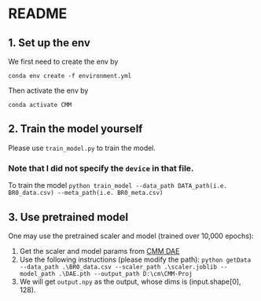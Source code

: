 # README

  
## 1. Set up the env
We first need to create the env by

`conda env create -f environment.yml`

  

Then activate the env by

`conda activate CMM`

  

## 2. Train the model yourself

Please use `train_model.py` to train the model. 
### Note that I did not specify the `device` in that file. 
To train the model
`python train_model --data_path DATA_path(i.e. BR0_data.csv) --meta_path(i.e. BR0_meta.csv)`


  ## 3. Use pretrained model

One may use the pretrained scaler and model (trained over 10,000 epochs):
1.  Get the scaler and model params from [CMM DAE](https://drive.google.com/drive/u/0/folders/1_cJae0CXtsGWe1h7Q26Y-CHkAH7BcncF)
2. Use the following instructions (please modify the path):
`python getData --data_path .\BR0_data.csv --scaler_path .\scaler.joblib --model_path .\DAE.pth --output_path D:\cm\CMM-Proj`
3. We will get `output.npy` as the output, whose dims is (input.shape[0], 128).  